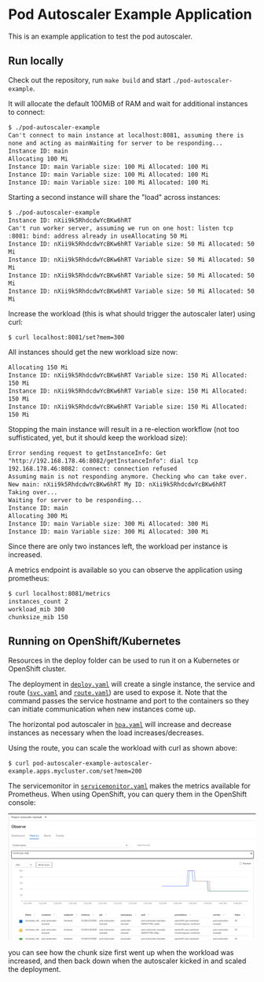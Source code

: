 # Pod Autoscaler Example Application

This is an example application to test the pod autoscaler.

## Run locally

Check out the repository, run `make build` and start `./pod-autoscaler-example`.

It will allocate the default 100MiB of RAM and wait for additional instances to connect:

```
$ ./pod-autoscaler-example 
Can't connect to main instance at localhost:8081, assuming there is none and acting as mainWaiting for server to be responding...
Instance ID: main
Allocating 100 Mi
Instance ID: main Variable size: 100 Mi Allocated: 100 Mi
Instance ID: main Variable size: 100 Mi Allocated: 100 Mi
Instance ID: main Variable size: 100 Mi Allocated: 100 Mi
```

Starting a second instance will share the "load" across instances:

```
$ ./pod-autoscaler-example 
Instance ID: nXii9k5RhdcdwYcBKw6hRT
Can't run worker server, assuming we run on one host: listen tcp :8081: bind: address already in useAllocating 50 Mi
Instance ID: nXii9k5RhdcdwYcBKw6hRT Variable size: 50 Mi Allocated: 50 Mi
Instance ID: nXii9k5RhdcdwYcBKw6hRT Variable size: 50 Mi Allocated: 50 Mi
Instance ID: nXii9k5RhdcdwYcBKw6hRT Variable size: 50 Mi Allocated: 50 Mi
Instance ID: nXii9k5RhdcdwYcBKw6hRT Variable size: 50 Mi Allocated: 50 Mi
```

Increase the workload (this is what should trigger the autoscaler later) using curl:

```
$ curl localhost:8081/set?mem=300
```

All instances should get the new workload size now:

```
Allocating 150 Mi
Instance ID: nXii9k5RhdcdwYcBKw6hRT Variable size: 150 Mi Allocated: 150 Mi
Instance ID: nXii9k5RhdcdwYcBKw6hRT Variable size: 150 Mi Allocated: 150 Mi
Instance ID: nXii9k5RhdcdwYcBKw6hRT Variable size: 150 Mi Allocated: 150 Mi
```

Stopping the main instance will result in a re-election workflow (not too suffisticated, yet, but it should keep the workload size):

```
Error sending request to getInstanceInfo: Get "http://192.168.178.46:8082/getInstanceInfo": dial tcp 192.168.178.46:8082: connect: connection refused
Assuming main is not responding anymore. Checking who can take over.
New main: nXii9k5RhdcdwYcBKw6hRT My ID: nXii9k5RhdcdwYcBKw6hRT
Taking over...
Waiting for server to be responding...
Instance ID: main
Allocating 300 Mi
Instance ID: main Variable size: 300 Mi Allocated: 300 Mi
Instance ID: main Variable size: 300 Mi Allocated: 300 Mi
```

Since there are only two instances left, the workload per instance is increased.

A metrics endpoint is available so you can observe the application using prometheus:

```
$ curl localhost:8081/metrics
instances_count 2
workload_mib 300
chunksize_mib 150
```

## Running on OpenShift/Kubernetes

Resources in the deploy folder can be used to run it on a Kubernetes or OpenShift cluster.

The deployment in [`deploy.yaml`](deploy/deploy.yaml) will create a single instance, the service and route ([`svc.yaml`](deploy/svc.yaml) and [`route.yaml`](deploy.route.yaml)) are used to expose it.
Note that the command passes the service hostname and port to the containers so they can initiate communication when new instances come up.

The horizontal pod autoscaler in [`hpa.yaml`](deploy/hpa.yaml) will increase and decrease instances as necessary when the load increases/decreases.

Using the route, you can scale the workload with curl as shown above:

```
$ curl pod-autoscaler-example-autoscaler-example.apps.mycluster.com/set?mem=200
```

The servicemonitor in [`servicemonitor.yaml`](deploy/servicemonitor.yaml) makes the metrics available for Prometheus.
When using OpenShift, you can query them in the OpenShift console:

![Observing chunk size](doc/img/metrics.png)

you can see how the chunk size first went up when the workload was increased, and then back down when the autoscaler kicked in and scaled the deployment.
